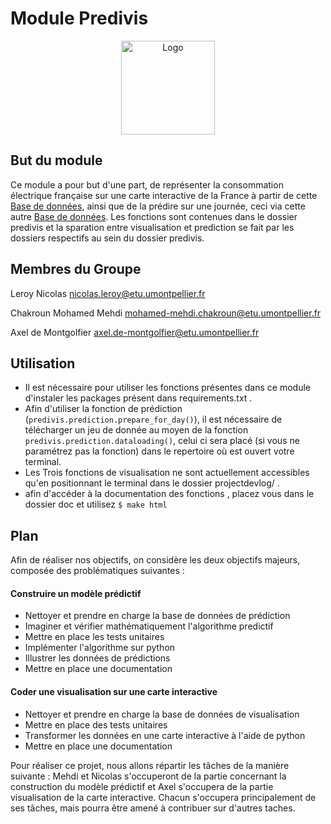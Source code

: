 # Module Predivis

<p align="center" scale=30%>
  <img src="https://github.com/Mehdichak/projectdevlog/blob/main/doc/_images/Logo.png" width=150 title="Logo">
</p>


## But du module
Ce module a pour but d'une part, de représenter la consommation électrique française sur une carte interactive de la France à partir de cette [Base de données](https://data.enedis.fr/explore/dataset/consommation-annuelle-residentielle-par-adresse/information/), ainsi que de la prédire sur une journée, ceci via cette autre [Base de données](https://odre.opendatasoft.com/explore/dataset/eco2mix-national-tr/information/?disjunctive.nature&sort=-date_heure). Les fonctions sont contenues dans le dossier predivis et la sparation entre visualisation et prediction se fait par les dossiers respectifs au sein du dossier predivis.

## Membres du Groupe

Leroy Nicolas nicolas.leroy@etu.umontpellier.fr

Chakroun Mohamed Mehdi mohamed-mehdi.chakroun@etu.umontpellier.fr

Axel de Montgolfier axel.de-montgolfier@etu.umontpellier.fr

## Utilisation
  - Il est nécessaire pour utiliser les fonctions présentes dans ce module d'instaler les packages présent dans requirements.txt .
  - Afin d'utiliser la fonction de prédiction (```predivis.prediction.prepare_for_day()```), il est nécessaire de télécharger un jeu de donnée au moyen de la fonction ```predivis.prediction.dataloading()```, celui ci sera placé (si vous ne paramétrez pas la fonction) dans le repertoire où est ouvert votre terminal.
  - Les Trois fonctions de visualisation ne sont actuellement accessibles qu'en positionnant le terminal dans le dossier projectdevlog/ .
  - afin d'accéder à la documentation des fonctions , placez vous dans le dossier doc et utilisez ```$ make html```
## Plan

Afin de réaliser nos objectifs, on considère les deux objectifs majeurs, composée des problématiques suivantes :

#### Construire un modèle prédictif

- Nettoyer et prendre en charge la base de données de prédiction
- Imaginer et vérifier mathématiquement l'algorithme predictif
- Mettre en place les tests unitaires
- Implémenter l'algorithme sur python
- Illustrer les données de prédictions
- Mettre en place une documentation

#### Coder une visualisation sur une carte interactive
- Nettoyer et prendre en charge la base de données de visualisation
- Mettre en place des tests unitaires
- Transformer les données en une carte interactive à l'aide de python
- Mettre en place une documentation


Pour réaliser ce projet, nous allons répartir les tâches de la manière suivante : Mehdi et Nicolas s'occuperont de la partie concernant la construction du modèle prédictif et Axel s'occupera de la partie visualisation de la carte interactive. Chacun s'occupera principalement de ses tâches, mais pourra être amené à contribuer sur d'autres taches.



